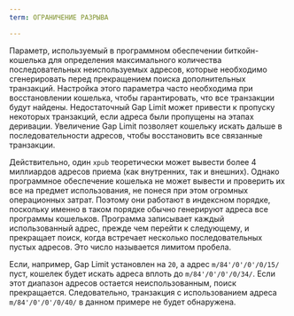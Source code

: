 ```yaml
---
term: ОГРАНИЧЕНИЕ РАЗРЫВА

---
```

Параметр, используемый в программном обеспечении биткойн-кошелька для определения максимального количества последовательных неиспользуемых адресов, которые необходимо сгенерировать перед прекращением поиска дополнительных транзакций. Настройка этого параметра часто необходима при восстановлении кошелька, чтобы гарантировать, что все транзакции будут найдены. Недостаточный Gap Limit может привести к пропуску некоторых транзакций, если адреса были пропущены на этапах деривации. Увеличение Gap Limit позволяет кошельку искать дальше в последовательности адресов, чтобы восстановить все связанные транзакции.

Действительно, один `xpub` теоретически может вывести более 4 миллиардов адресов приема (как внутренних, так и внешних). Однако программное обеспечение кошелька не может вывести и проверить их все на предмет использования, не понеся при этом огромных операционных затрат. Поэтому они работают в индексном порядке, поскольку именно в таком порядке обычно генерируют адреса все программы кошельков. Программа записывает каждый использованный адрес, прежде чем перейти к следующему, и прекращает поиск, когда встречает несколько последовательных пустых адресов. Это число называется лимитом пробела.

Если, например, Gap Limit установлен на `20`, а адрес `m/84'/0'/0'/0/15/` пуст, кошелек будет искать адреса вплоть до `m/84'/0'/0'/0/34/`. Если этот диапазон адресов остается неиспользованным, поиск прекращается. Следовательно, транзакция с использованием адреса `m/84'/0'/0'/0/40/` в данном примере не будет обнаружена.